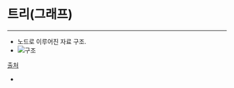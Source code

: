 # 트리(그래프)
---
* 노드로 이루어진 자료 구조.  
* ![구조](https://i.namu.wiki/i/1dQbbpzctKPzgMo8m7Xso_82noSaMgWqK2sKeRzMEGdrHnNIUrW2M2a-lsUtw0fjIdrel0Ma1a3rMhmDIypM47SkprypOhlye49TkIqHyYM5PtbBS28gYNy5J2t3dyXtM24pLMiEHa6Oil3avzXFaAaW3mKorFlxZ2hZhupGK5M.webp)  

[출처](https://namu.wiki/w/%ED%8A%B8%EB%A6%AC(%EA%B7%B8%EB%9E%98%ED%94%84))

* 